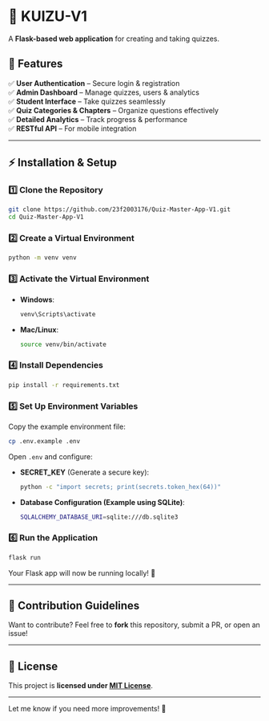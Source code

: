 
# 🎯 KUIZU-V1

A **Flask-based web application** for creating and taking quizzes.

## 🚀 Features

✅ **User Authentication** – Secure login & registration  
✅ **Admin Dashboard** – Manage quizzes, users & analytics  
✅ **Student Interface** – Take quizzes seamlessly  
✅ **Quiz Categories & Chapters** – Organize questions effectively  
✅ **Detailed Analytics** – Track progress & performance  
✅ **RESTful API** – For mobile integration  

---

## ⚡ Installation & Setup

### 1️⃣ **Clone the Repository**
```bash
git clone https://github.com/23f2003176/Quiz-Master-App-V1.git
cd Quiz-Master-App-V1
```

### 2️⃣ **Create a Virtual Environment**
```bash
python -m venv venv
```

### 3️⃣ **Activate the Virtual Environment**
- **Windows**:  
  ```bash
  venv\Scripts\activate
  ```
- **Mac/Linux**:  
  ```bash
  source venv/bin/activate
  ```

### 4️⃣ **Install Dependencies**
```bash
pip install -r requirements.txt
```

### 5️⃣ **Set Up Environment Variables**
Copy the example environment file:
```bash
cp .env.example .env
```
Open `.env` and configure:  

- **SECRET_KEY** (Generate a secure key):
  ```bash
  python -c "import secrets; print(secrets.token_hex(64))"
  ```
- **Database Configuration (Example using SQLite)**:
  ```bash
  SQLALCHEMY_DATABASE_URI=sqlite:///db.sqlite3
  ```

### 6️⃣ **Run the Application**
```bash
flask run
```
Your Flask app will now be running locally! 🎉  

---

## 🎯 Contribution Guidelines
Want to contribute? Feel free to **fork** this repository, submit a PR, or open an issue!

---

## 📜 License
This project is **licensed under [MIT License](LICENSE)**.  

---

Let me know if you need more improvements! 🚀
